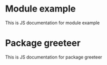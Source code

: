 # Module example

This is JS documentation for module example

# Package greeteer

This is JS documentation for package greeteer